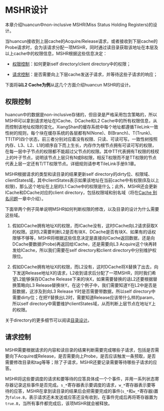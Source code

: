 # MSHR设计

本章介绍huancun中non-inclusive MSHR(Miss Status Holding Registers)的设计。

当huancun接收到上层cache的Acquire/Release请求，或者接收到下层cache的Probe请求时，会为该请求分配一项MSHR，同时通过读目录获取该地址在本层及以上cache中的权限信息，MSHR根据这些信息决定：

* [权限控制](#meta_control)：如何更新self directory/client directory中的权限；

* [请求控制](#request_control)：是否需要向上下层cache发送子请求，并等待这些子请求的响应；
<!--
TODO
* 遇到请求的嵌套如何处理等。
-->
下面将<b>以L2 Cache为例</b>从这几个方面介绍huancun MSHR的设计。


<h2 id=meta_control>权限控制</h2>

huancun中的数据是non-inclusive存储的，但目录是严格采用包含策略的，所以MSHR可以拿到请求地址在ICache、DCache和L2 Cache中的所有权限信息，从而控制该地址权限的变化。XiangShan的缓存系统中每个地址都遵循TileLink一致性树的规则，每个块在缓存系统的各层都有N(None)、B(Branch)、T(Trunk)、TT(TIP)四个状态，前三者分别对应着没有权限、只读、可读可写。一致性树按照内存、L3、L2、L1的顺序自下而上生长，内存作为根节点拥有可读可写的权限，在每一层中子节点的权限都不能超过父节点的权限。其中TT代表拥有T权限的枝杈上的叶子节点，说明该节点上层只有N或B权限，相反T权限而不是TT权限的节点代表上层一定还有T/TT权限节点。详细规则请参考TileLink手册9.1章。

MSHR根据请求的类型和读目录的结果更新self directory的dirty位、权限域、clientStates域，其中clientStates表示如果该地址在当前cache中有权限(B及以上权限)，那么这个地址在上层的L1 Cache中的权限是什么；此外，MSHR还会更新ICache和DCache对应的client directory，包括权限域和别名域（将在[Cache 别名问题](./cache_alias.md)一章中介绍）。

下面举两个例子简单说明MSHR如何判断权限的修改，以及目录的设计为什么需要这些域。

1. 假如DCache拥有地址X的权限，而ICache没有，这时ICache向L2请求获取X的权限。这时L2需要判断L2是否有块X、DCache是否有块X、如果有的话权限够不够等，MSHR将根据这些信息决定是直接向ICache返回数据，还是向DCache要数据(Probe)再返回给ICache，还是需要向L3 Acquire这个块再转发给ICache，所以我们需要在self directory和client directory中分别维护权限位。

2. 假如DCache拥有地址X的权限，而L2没有，这时DCache将X替换了出去，向下发送Release地址X的请求，L2收到请求后分配了一项MSHR，同时我们希望L2能够保存DCache Release下来的块X，如果需要替换的话L2还要根据替换策略向L3 Release替换块Y。在这个例子中，我们需要知道Y在L2中是否是脏数据，这涉及到向L3 Release Y时是否需要带数据，所以self directory中需要dirty位；在把Y替换出L2时，需要知道Release应该带什么样的param，所以self directory中需要维护clientStates域，从而判断上层节点在地址Y上的权限。

关于directory的更多细节可以阅读[目录设计](./directory.md)。


<h2 id=request_control>请求控制</h2>

MSHR需要根据请求的内容和读目录的结果判断需要完成哪些子请求，包括是否需要向下Acquire或Release，是否需要向上Probe，是否应该触发一条预取，是否需要修改目录和tag等等；除了子请求，MSHR还要记录需要等待哪些子请求的应答。

MSHR将这些要调度的请求和要等待的应答具体成一个个事件，并用一系列状态寄存器记录这些事件是否完成。`s_*`寄存器表示要调度的请求，`w_*`寄存器表示要等待的应答，MSHR在拿到读目录的结果后会把需要完成的事件(`s_*`和`w_*`寄存器)置为`false.B`，表示请求还未发送或应答还没有收到，在事件完成后再将寄存器置为`true.B`，当所有事件都完成后，该项MSHR就会被释放。
